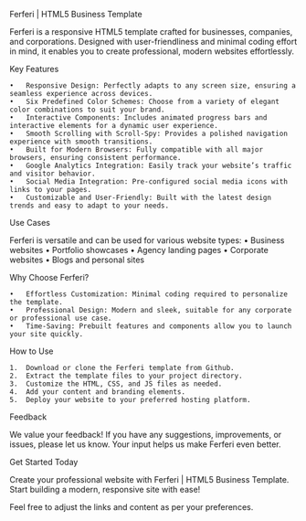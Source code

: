 
Ferferi | HTML5 Business Template

Ferferi is a responsive HTML5 template crafted for businesses, companies, and corporations. Designed with user-friendliness and minimal coding effort in mind, it enables you to create professional, modern websites effortlessly.

Key Features

	•	Responsive Design: Perfectly adapts to any screen size, ensuring a seamless experience across devices.
	•	Six Predefined Color Schemes: Choose from a variety of elegant color combinations to suit your brand.
	•	Interactive Components: Includes animated progress bars and interactive elements for a dynamic user experience.
	•	Smooth Scrolling with Scroll-Spy: Provides a polished navigation experience with smooth transitions.
	•	Built for Modern Browsers: Fully compatible with all major browsers, ensuring consistent performance.
	•	Google Analytics Integration: Easily track your website’s traffic and visitor behavior.
	•	Social Media Integration: Pre-configured social media icons with links to your pages.
	•	Customizable and User-Friendly: Built with the latest design trends and easy to adapt to your needs.

Use Cases

Ferferi is versatile and can be used for various website types:
	•	Business websites
	•	Portfolio showcases
	•	Agency landing pages
	•	Corporate websites
	•	Blogs and personal sites

Why Choose Ferferi?

	•	Effortless Customization: Minimal coding required to personalize the template.
	•	Professional Design: Modern and sleek, suitable for any corporate or professional use case.
	•	Time-Saving: Prebuilt features and components allow you to launch your site quickly.

How to Use

	1.	Download or clone the Ferferi template from Github.
	2.	Extract the template files to your project directory.
	3.	Customize the HTML, CSS, and JS files as needed.
	4.	Add your content and branding elements.
	5.	Deploy your website to your preferred hosting platform.

Feedback

We value your feedback! If you have any suggestions, improvements, or issues, please let us know. Your input helps us make Ferferi even better.


Get Started Today

Create your professional website with Ferferi | HTML5 Business Template. Start building a modern, responsive site with ease!

Feel free to adjust the links and content as per your preferences.
